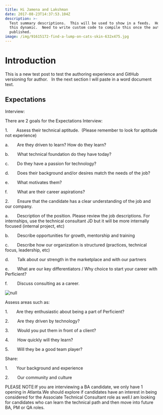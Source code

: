```yaml
---
title: Hi Jamena and Lakshman
date: 2017-08-23T14:37:53.104Z
description: >-
  Test summary descriptions.  This will be used to show in a feeds.  How we make
  this dynamic.  Need to write custom code to compile this once the author
  published.
image: /img/91615172-find-a-lump-on-cats-skin-632x475.jpg
---
```

# Introduction

This is a new test post to test the authoring experience and GitHub versioning for author.   In the next section I will paste in a word document text.

## Expectations

Interview: 

There are 2 goals for the Expectations Interview:

1\.       Assess
their technical aptitude.  (Please
remember to look for aptitude not experience)

a.       Are
they driven to learn? How do they learn?

b.       What
technical foundation do they have today?

c.       Do
they have a passion for technology?

d.       Does
their background and/or desires match the needs of the job?

e.       What
motivates them?

f.       
What are their career aspirations?

2\.       Ensure
that the candidate has a clear understanding of the job and our company.

a.       Description
of the position. Please review the job descriptions. For internships, use the
technical consultant JD but it will be more internally focused (internal
project, etc)

b.       Describe
opportunities for growth, mentorship and training

c.       Describe
how our organization is structured (practices, technical focus, leadership,
etc)

d.       Talk
about our strength in the marketplace and with our partners

e.       What
are our key differentiators / Why choice to start your career with Perficient?

f.       
Discuss consulting as a career.

![null](/img/91615172-find-a-lump-on-cats-skin-632x475.jpg)

Assess areas such as:

1\.       Are
they enthusiastic about being a part of Perficient?

2\.       Are
they driven by technology?

3\.       Would
you put them in front of a client?

4\.       How
quickly will they learn?

5\.       Will
they be a good team player?

Share:

1\.       Your
background and experience

2\.       Our
community and culture

PLEASE
NOTE:If you are interviewing a BA
candidate, we only have 1 opening in Atlanta.We should explore if candidates have an interest in being considered for
the Associate Technical Consultant role as well.I am looking for candidates who can learn the
technical path and then move into future BA, PM or QA roles.
